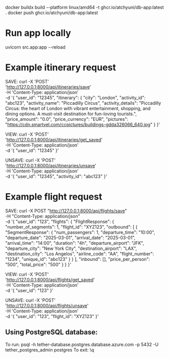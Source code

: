 <!-- Dockerisation -->
docker buildx build --platform linux/amd64 -t ghcr.io/atchyuni/db-app:latest .
docker push ghcr.io/atchyuni/db-app:latest

# Run app locally
uvicorn src.app:app --reload

# Example itinerary request
SAVE:
curl -X 'POST' \
  'http://127.0.0.1:8000/api/itineraries/save' \
  -H 'Content-Type: application/json' \
  -d '{
    "user_id": "12345",
    "itinerary": {
      "city": "London",
      "activity_id": "abc123",
      "activity_name": "Piccadilly Circus",
      "activity_details": "Piccadilly Circus: the heart of London with vibrant entertainment, shopping, and dining options. A must-visit destination for fun-loving tourists.",
      "price_amount": "0.0",
      "price_currency": "EUR",
      "pictures": "https://cdn.smartvel.com/ccpictures/buildings-gdda326066_640.jpg"
    }
  }'

VIEW:
curl -X 'POST' \
  'http://127.0.0.1:8000/api/itineraries/get_saved' \
  -H 'Content-Type: application/json' \
  -d '{
    "user_id": "12345" 
  }'

UNSAVE:
curl -X 'POST' \
  'http://127.0.0.1:8000/api/itineraries/unsave' \
  -H 'Content-Type: application/json' \
  -d '{
    "user_id": "12345",
    "activity_id": "abc123"
  }'


# Example flight request
SAVE:
curl -X POST "http://127.0.0.1:8000/api/flights/save" \
     -H "Content-Type: application/json" \
     -d '{
         "user_id": "123",
         "flights": {
             "FlightResponse": {
                 "number_of_segments": 1,
                 "flight_id": "XYZ123",
                 "outbound": [
                     {
                         "SegmentResponse": {
                             "num_passengers": 1,
                             "departure_time": "10:00",
                             "departure_date": "2025-03-01",
                             "arrival_date": "2025-03-01",
                             "arrival_time": "14:00",
                             "duration": "4h",
                             "departure_airport": "JFK",
                             "departure_city": "New York City",
                             "destination_airport": "LAX",
                             "destination_city": "Los Angelos",
                             "airline_code": "AA",
                             "flight_number": "1234",
                             "unique_id": "abc123"
                         }
                     }
                 ],
                 "inbound": [],
                 "price_per_person": "500",
                 "total_price": "500"
             }
         }
     }'

VIEW:
curl -X 'POST' \
  'http://127.0.0.1:8000/api/flights/get_saved' \
  -H 'Content-Type: application/json' \
  -d '{
    "user_id": "123" 
  }'

UNSAVE:
curl -X 'POST' \
  'http://127.0.0.1:8000/api/flights/unsave' \
  -H 'Content-Type: application/json' \
  -d '{
    "user_id": "123",
    "flight_id": "XYZ123"
  }'


## Using PostgreSQL database:
To run: psql -h tether-database.postgres.database.azure.com -p 5432 -U tether_postgres_admin postgres
To exit: \q